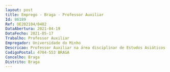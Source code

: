 ```yaml
--- 
layout: post
title: Emprego - Braga - Professor Auxiliar
Id: 86189
Ref: OE202104/0402
DataAbertura: 2021-04-19
DataFecho: 2021-05-17
Trabalho: Professor Auxiliar
Empregador: Universidade do Minho
Descricao: Professor Auxiliar na área disciplinar de Estudos Asiáticos
CodigoPostal: 4704-553 BRAGA
Concelho: Braga
Distrito: Braga
--- 
```


